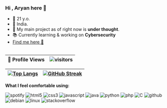### Hi , Aryan here 👋 

- 🍰 21 y.o.
- 📍 India. 
- 🧬 My main project as of right now is **under thought**.
- 📚 Currently learning & working on **Cybersecurity**
- [Find me here 🔗](http://aryanchandrakar.github.io/)
<br><br>

<!--  PROFILES VIEWS -->

| 👀 **Profile Views** | ![visitors](https://profile-counter.glitch.me/aryanchandrakar/count.svg?align=center) |
| ------------- | ---------------------------------------------------------------:|

<!--  TOP LANGUAGES STATISTICS -->
|  [![Top Langs](https://github-readme-stats.vercel.app/api/top-langs/?username=aryanchandrakar&include_all_commits=true&count_private=true&theme=dark&layout=compact&align=left&width=40%)](https://github.com/aryanchandrakar/github-readme-stats) | [![GitHub Streak](https://github-readme-streak-stats.herokuapp.com/?user=aryanchandrakar&count_private=true&fire=orange&ring=lightblue&sideLabels=pink&currStreakLabel=white&theme=dark&align=right&width=40%)](https://git.io/streak-stats) |
| ------------- | ---------------------------------------------------------------:|

**What I feel comfortable using:**  

![spotify](https://img.shields.io/badge/spotify-black?style=flat-square&logo=spotify) ![html5](https://img.shields.io/badge/html5-black?style=flat-square&logo=html5) ![css3](https://img.shields.io/badge/css3-black?style=flat-square&logo=css3) ![javascript](https://img.shields.io/badge/javascript-black?style=flat-square&logo=javascript) ![java](https://img.shields.io/badge/java-black?style=flat-square&logo=java) ![python](https://img.shields.io/badge/python-black?style=flat-square&logo=python) ![php](https://img.shields.io/badge/php-black?style=flat-square&logo=php) ![C](https://img.shields.io/badge/c-black?style=flat-square&logo=c) ![github](https://img.shields.io/badge/github-black?style=flat-square&logo=github) ![debian](https://img.shields.io/badge/debian-black?style=flat-square&logo=debian) ![linux](https://img.shields.io/badge/linux-black?style=flat-square&logo=linux) ![stackoverflow](https://img.shields.io/badge/stackoverflow-black?style=flat-square&logo=stackoverflow)
